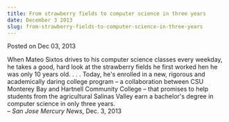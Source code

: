 ```yaml
---
title: From strawberry fields to computer science in three years
date: December 3 2013
slug: from-strawberry-fields-to-computer-science-in-three-years
---
```


 



<span class="date">Posted on Dec 03, 2013    </span>
<p>When Mateo Sixtos drives to his computer science classes every
weekday, he takes a good, hard look at the strawberry fields he
first worked hen he was only 10 years old. . . . Today, he&apos;s
enrolled in a new, rigorous and academically daring college program
&#x2013; a collaboration between CSU Monterey Bay and Hartnell Community
College &#x2013; that promises to help students from the agricultural
Salinas Valley earn a bachelor&apos;s degree in computer science in only
three years.<br>
&#x2013; <em>San Jose Mercury News</em>, Dec. 3, 2013</br></p>





```
